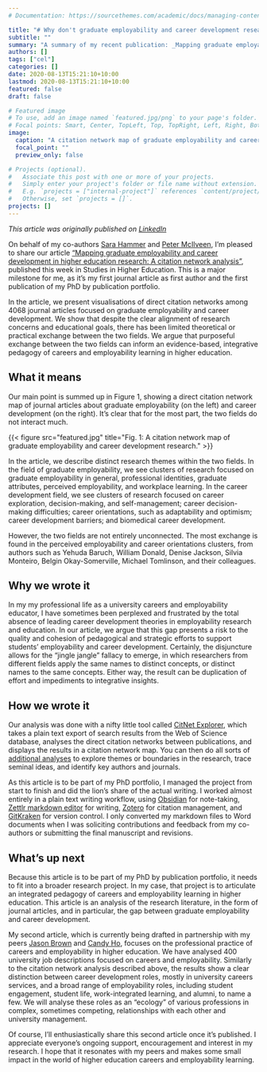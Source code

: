 ```yaml
---
# Documentation: https://sourcethemes.com/academic/docs/managing-content/

title: "# Why don't graduate employability and career development research talk to each other?"
subtitle: ""
summary: "A summary of my recent publication: _Mapping graduate employability and career development in higher education research._"
authors: []
tags: ["cel"]
categories: []
date: 2020-08-13T15:21:10+10:00
lastmod: 2020-08-13T15:21:10+10:00
featured: false
draft: false

# Featured image
# To use, add an image named `featured.jpg/png` to your page's folder.
# Focal points: Smart, Center, TopLeft, Top, TopRight, Left, Right, BottomLeft, Bottom, BottomRight.
image:
  caption: "A citation network map of graduate employability and career development research."
  focal_point: ""
  preview_only: false

# Projects (optional).
#   Associate this post with one or more of your projects.
#   Simply enter your project's folder or file name without extension.
#   E.g. `projects = ["internal-project"]` references `content/project/deep-learning/index.md`.
#   Otherwise, set `projects = []`.
projects: []
---
```

_This article was originally published on [LinkedIn](https://www.linkedin.com/pulse/why-dont-graduate-employability-career-development-talk-michael-healy/)_

On behalf of my co-authors [Sara Hammer](https://scholar.google.com/citations?hl=en&user=ztaJR6gAAAAJ) and [Peter McIlveen](https://scholar.google.com/citations?hl=en&user=REysk9oAAAAJ), I’m pleased to share our article [“Mapping graduate employability and career development in higher education research: A citation network analysis”](https://srhe.tandfonline.com/doi/abs/10.1080/03075079.2020.1804851), published this week in Studies in Higher Education. This is a major milestone for me, as it’s my first journal article as first author and the first publication of my PhD by publication portfolio. 

In the article, we present visualisations of direct citation networks among 4068 journal articles focused on graduate employability and career development. We show that despite the clear alignment of research concerns and educational goals, there has been limited theoretical or practical exchange between the two fields. We argue that purposeful exchange between the two fields can inform an evidence-based, integrative pedagogy of careers and employability learning in higher education. 

## What it means
Our main point is summed up in Figure 1, showing a direct citation network map of journal articles about graduate employability (on the left) and career development (on the right). It’s clear that for the most part, the two fields do not interact much.   

{{< figure src="featured.jpg" title="Fig. 1: A citation network map of graduate employability and career development research." >}}

In the article, we describe distinct research themes within the two fields. In the field of graduate employability, we see clusters of research focused on graduate employability in general, professional identities, graduate attributes, perceived employability, and workplace learning. In the career development field, we see clusters of research focused on career exploration, decision-making, and self-management; career decision-making difficulties; career orientations, such as adaptability and optimism; career development barriers; and biomedical career development. 

However, the two fields are not entirely unconnected. The most exchange is found in the perceived employability and career orientations clusters, from authors such as Yehuda Baruch, William Donald, Denise Jackson, Silvia Monteiro, Belgin Okay-Somerville, Michael Tomlinson, and their colleagues. 

## Why we wrote it
In my my professional life as a university careers and employability educator, I have sometimes been perplexed and frustrated by the total absence of leading career development theories in employability research and education. In our article, we argue that this gap presents a risk to the quality and cohesion of pedagogical and strategic efforts to support students’ employability and career development. Certainly, the disjuncture allows for the “jingle jangle” fallacy to emerge, in which researchers from different fields apply the same names to distinct concepts, or distinct names to the same concepts. Either way, the result can be duplication of effort and impediments to integrative insights. 

## How we wrote it
Our analysis was done with a nifty little tool called [CitNet Explorer](https://www.citnetexplorer.nl/), which takes a plain text export of search results from the Web of Science database, analyses the direct citation networks between publications, and displays the results in a citation network map. You can then do all sorts of [additional analyses](https://arxiv.org/abs/1404.5322) to explore themes or boundaries in the research, trace seminal ideas, and identify key authors and journals. 

As this article is to be part of my PhD portfolio, I managed the project from start to finish and did the lion’s share of the actual writing. I worked almost entirely in a plain text writing workflow, using [Obsidian](https://obsidian.md/) for note-taking, [Zettlr markdown editor](https://www.zettlr.com/) for writing, [Zotero](https://www.zotero.org/) for citation management, and [GitKraken](https://www.gitkraken.com/) for version control. I only converted my markdown files to Word documents when I was soliciting contributions and feedback from my co-authors or submitting the final manuscript and revisions.

## What’s up next
Because this article is to be part of my PhD by publication portfolio, it needs to fit into a broader research project. In my case, that project is to articulate an integrated pedagogy of careers and employability learning in higher education. This article is an analysis of the research literature, in the form of journal articles, and in particular, the gap between graduate employability and career development. 

My second article, which is currently being drafted in partnership with my peers [Jason Brown](https://scholar.google.com/citations?hl=en&user=ZA4Stz8AAAAJ) and [Candy Ho](https://www.linkedin.com/in/candyho1118/?originalSubdomain=ca), focuses on the professional practice of careers and employability in higher education. We have analysed 400 university job descriptions focused on careers and employability. Similarly to the citation network analysis described above, the results show a clear distinction between career development roles, mostly in university careers services, and a broad range of employability roles, including student engagement, student life, work-integrated learning, and alumni, to name a few. We will analyse these roles as an “ecology” of various professions in complex, sometimes competing, relationships with each other and university management. 

Of course, I’ll enthusiastically share this second article once it’s published. I appreciate everyone’s ongoing support, encouragement and interest in my research. I hope that it resonates with my peers and makes some small impact in the world of higher education careers and employability learning. 


<div id="commento"></div>
<script defer
  src="https://cdn.commento.io/js/commento.js">
</script>
